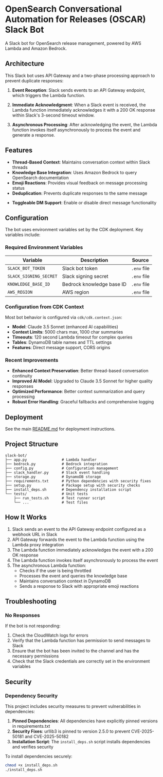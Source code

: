 # OpenSearch Conversational Automation for Releases (OSCAR) Slack Bot

A Slack bot for OpenSearch release management, powered by AWS Lambda and Amazon Bedrock.

## Architecture

This Slack bot uses API Gateway and a two-phase processing approach to prevent duplicate responses:

1. **Event Reception**: Slack sends events to an API Gateway endpoint, which triggers the Lambda function.

2. **Immediate Acknowledgment**: When a Slack event is received, the Lambda function immediately acknowledges it with a 200 OK response within Slack's 3-second timeout window.

3. **Asynchronous Processing**: After acknowledging the event, the Lambda function invokes itself asynchronously to process the event and generate a response.

## Features

- **Thread-Based Context**: Maintains conversation context within Slack threads
- **Knowledge Base Integration**: Uses Amazon Bedrock to query OpenSearch documentation
- **Emoji Reactions**: Provides visual feedback on message processing status
- **Deduplication**: Prevents duplicate responses to the same message
<!-- - **Throttling**: Rate limits requests to prevent overuse -->
- **Toggleable DM Support**: Enable or disable direct message functionality

## Configuration

The bot uses environment variables set by the CDK deployment. Key variables include:

### Required Environment Variables
| Variable | Description | Source |
|----------|-------------|--------|
| `SLACK_BOT_TOKEN` | Slack bot token | `.env` file |
| `SLACK_SIGNING_SECRET` | Slack signing secret | `.env` file |
| `KNOWLEDGE_BASE_ID` | Bedrock knowledge base ID | `.env` file |
| `AWS_REGION` | AWS region | `.env` file |

### Configuration from CDK Context
Most bot behavior is configured via `cdk/cdk.context.json`:
- **Model**: Claude 3.5 Sonnet (enhanced AI capabilities)
- **Context Limits**: 5000 chars max, 1000 char summaries
- **Timeouts**: 120 second Lambda timeout for complex queries
- **Tables**: DynamoDB table names and TTL settings
- **Features**: Direct message support, CORS origins

### Recent Improvements
- **Enhanced Context Preservation**: Better thread-based conversation continuity
- **Improved AI Model**: Upgraded to Claude 3.5 Sonnet for higher quality responses
- **Optimized Performance**: Better context summarization and query processing
- **Robust Error Handling**: Graceful fallbacks and comprehensive logging

## Deployment

See the main [README.md](../README.md) for deployment instructions.

## Project Structure

```
slack-bot/
├── app.py                # Lambda handler
├── bedrock.py            # Bedrock integration
├── config.py             # Configuration management
├── slack_handler.py      # Slack event handling
├── storage.py            # DynamoDB storage
├── requirements.txt      # Python dependencies with security fixes
├── setup.py              # Package setup with security checks
├── install_deps.sh       # Dependency installation script
└── tests/                # Unit tests
    ├── run_tests.sh      # Test runner script
    └── ...               # Test files
```

## How It Works

1. Slack sends an event to the API Gateway endpoint configured as a webhook URL in Slack
2. API Gateway forwards the event to the Lambda function using the Lambda proxy integration
3. The Lambda function immediately acknowledges the event with a 200 OK response
4. The Lambda function invokes itself asynchronously to process the event
5. The asynchronous Lambda function:
   - Checks if the user is being throttled
   - Processes the event and queries the knowledge base
   - Maintains conversation context in DynamoDB
   - Sends a response to Slack with appropriate emoji reactions

## Troubleshooting

### No Responses

If the bot is not responding:

1. Check the CloudWatch logs for errors
2. Verify that the Lambda function has permission to send messages to Slack
3. Ensure that the bot has been invited to the channel and has the necessary permissions
4. Check that the Slack credentials are correctly set in the environment variables

## Security

### Dependency Security

This project includes security measures to prevent vulnerabilities in dependencies:

1. **Pinned Dependencies**: All dependencies have explicitly pinned versions in requirements.txt
2. **Security Fixes**: urllib3 is pinned to version 2.5.0 to prevent CVE-2025-50181 and CVE-2025-50182
3. **Installation Script**: The `install_deps.sh` script installs dependencies and verifies security

To install dependencies securely:
```bash
chmod +x install_deps.sh
./install_deps.sh
```